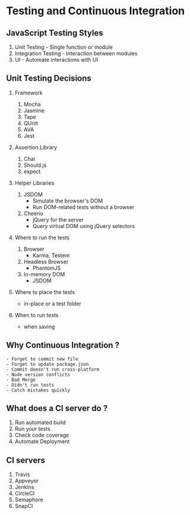 # Testing and Continuous Integration 

## JavaScript Testing Styles

1. Unit Testing - Single function or module
2. Integration Testing - Interaction between modules
3. UI - Automate interactions with UI

## Unit Testing Decisions

1. Framework
	1. Mocha
	2. Jasmine
	3. Tape
	4. QUnit
	5. AVA
	6. Jest
2. Assertion Library 
	1. Chai
	2. Should.js
	3. expect
3. Helper Libraries
	1. JSDOM 
		- Simulate the browser's DOM
		- Run DOM-related tests without a browser
	2. Cheerio
		- jQuery for the server
		- Query virtual DOM using jQuery selectors 
4. Where to run the tests
	1. Browser
		- Karma, Testem
	2. Headless Browser
		- PhantomJS
	3. In-memory DOM
		- JSDOM
		
5. Where to place the tests
	- in-place or a test folder
6. When to run tests
	- when saving
	
## Why Continuous Integration ?

	- Forget to commit new file
	- Forget to update package.json
	- Commit doesn't run cross-platform
	- Node version conflicts 
	- Bad Merge
	- Didn't run tests
	- Catch mistakes quickly 
	
## What does a CI server do ?

1. Run automated build
2. Run your tests
3. Check code coverage
4. Automate Deployment

## CI servers

1. Travis
2. Appveyor
3. Jenkins
4. CircleCI
5. Semaphore
6. SnapCI


